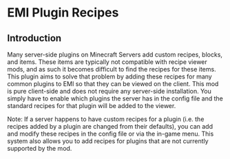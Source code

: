 # EMI Plugin Recipes
## Introduction
Many server-side plugins on Minecraft Servers add custom recipes, blocks, and items. These items are typically not compatible with recipe viewer mods,
and as such it becomes difficult to find the recipes for these items. This plugin aims to solve that problem by adding these recipes for many common
plugins to EMI so that they can be viewed on the client. This mod is pure client-side and does not require any server-side installation. You simply
have to enable which plugins the server has in the config file and the standard recipes for that plugin will be added to the viewer.

Note: If a server happens to have custom recipes for a plugin (i.e. the recipes added by a plugin are changed from their defaults), you can add and
modify these recipes in the config file or via the in-game menu. This system also allows you to add recipes for plugins that are not currently
supported by the mod.
